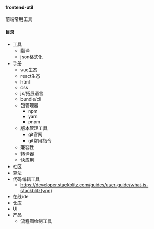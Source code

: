 #### frontend-util
前端常用工具
#### 目录
- 工具
  - 翻译
  - json格式化
- 手册
  - vue生态
  - react生态
  - html
  - css
  - js/拓展语言
  - bundle/cli
  - 包管理器
    - npm
    - yarn
    - pnpm
  - 版本管理工具
    - git官网
    - git常用指令
  - 兼容性
  - 转译器
  - 快应用
- 社区
- 算法
- 代码编辑工具
  - https://developer.stackblitz.com/guides/user-guide/what-is-stackblitz(vpn)
- 在线ide
- 仓库
- UI
- 产品
  - 流程图绘制工具
